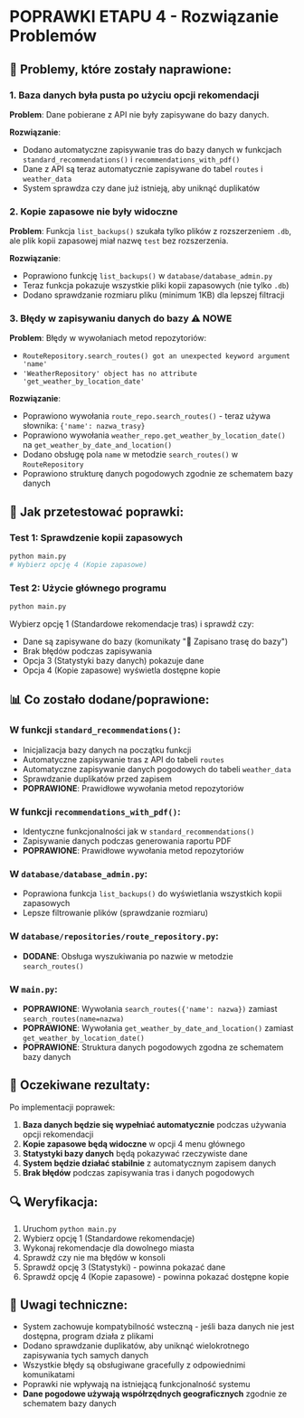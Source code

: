 # POPRAWKI ETAPU 4 - Rozwiązanie Problemów

## 🔧 Problemy, które zostały naprawione:

### 1. **Baza danych była pusta po użyciu opcji rekomendacji**
**Problem**: Dane pobierane z API nie były zapisywane do bazy danych.

**Rozwiązanie**: 
- Dodano automatyczne zapisywanie tras do bazy danych w funkcjach `standard_recommendations()` i `recommendations_with_pdf()`
- Dane z API są teraz automatycznie zapisywane do tabel `routes` i `weather_data`
- System sprawdza czy dane już istnieją, aby uniknąć duplikatów

### 2. **Kopie zapasowe nie były widoczne**
**Problem**: Funkcja `list_backups()` szukała tylko plików z rozszerzeniem `.db`, ale plik kopii zapasowej miał nazwę `test` bez rozszerzenia.

**Rozwiązanie**:
- Poprawiono funkcję `list_backups()` w `database/database_admin.py`
- Teraz funkcja pokazuje wszystkie pliki kopii zapasowych (nie tylko `.db`)
- Dodano sprawdzanie rozmiaru pliku (minimum 1KB) dla lepszej filtracji

### 3. **Błędy w zapisywaniu danych do bazy** ⚠️ **NOWE**
**Problem**: Błędy w wywołaniach metod repozytoriów:
- `RouteRepository.search_routes() got an unexpected keyword argument 'name'`
- `'WeatherRepository' object has no attribute 'get_weather_by_location_date'`

**Rozwiązanie**:
- Poprawiono wywołania `route_repo.search_routes()` - teraz używa słownika: `{'name': nazwa_trasy}`
- Poprawiono wywołania `weather_repo.get_weather_by_location_date()` na `get_weather_by_date_and_location()`
- Dodano obsługę pola `name` w metodzie `search_routes()` w `RouteRepository`
- Poprawiono strukturę danych pogodowych zgodnie ze schematem bazy danych

## 🚀 Jak przetestować poprawki:

### Test 1: Sprawdzenie kopii zapasowych
```bash
python main.py
# Wybierz opcję 4 (Kopie zapasowe)
```

### Test 2: Użycie głównego programu
```bash
python main.py
```
Wybierz opcję 1 (Standardowe rekomendacje tras) i sprawdź czy:
- Dane są zapisywane do bazy (komunikaty "💾 Zapisano trasę do bazy")
- Brak błędów podczas zapisywania
- Opcja 3 (Statystyki bazy danych) pokazuje dane
- Opcja 4 (Kopie zapasowe) wyświetla dostępne kopie

## 📊 Co zostało dodane/poprawione:

### W funkcji `standard_recommendations()`:
- Inicjalizacja bazy danych na początku funkcji
- Automatyczne zapisywanie tras z API do tabeli `routes`
- Automatyczne zapisywanie danych pogodowych do tabeli `weather_data`
- Sprawdzanie duplikatów przed zapisem
- **POPRAWIONE**: Prawidłowe wywołania metod repozytoriów

### W funkcji `recommendations_with_pdf()`:
- Identyczne funkcjonalności jak w `standard_recommendations()`
- Zapisywanie danych podczas generowania raportu PDF
- **POPRAWIONE**: Prawidłowe wywołania metod repozytoriów

### W `database/database_admin.py`:
- Poprawiona funkcja `list_backups()` do wyświetlania wszystkich kopii zapasowych
- Lepsze filtrowanie plików (sprawdzanie rozmiaru)

### W `database/repositories/route_repository.py`:
- **DODANE**: Obsługa wyszukiwania po nazwie w metodzie `search_routes()`

### W `main.py`:
- **POPRAWIONE**: Wywołania `search_routes({'name': nazwa})` zamiast `search_routes(name=nazwa)`
- **POPRAWIONE**: Wywołania `get_weather_by_date_and_location()` zamiast `get_weather_by_location_date()`
- **POPRAWIONE**: Struktura danych pogodowych zgodna ze schematem bazy danych

## 🎯 Oczekiwane rezultaty:

Po implementacji poprawek:

1. **Baza danych będzie się wypełniać automatycznie** podczas używania opcji rekomendacji
2. **Kopie zapasowe będą widoczne** w opcji 4 menu głównego
3. **Statystyki bazy danych** będą pokazywać rzeczywiste dane
4. **System będzie działać stabilnie** z automatycznym zapisem danych
5. **Brak błędów** podczas zapisywania tras i danych pogodowych

## 🔍 Weryfikacja:

1. Uruchom `python main.py`
2. Wybierz opcję 1 (Standardowe rekomendacje)
3. Wykonaj rekomendacje dla dowolnego miasta
4. Sprawdź czy nie ma błędów w konsoli
5. Sprawdź opcję 3 (Statystyki) - powinna pokazać dane
6. Sprawdź opcję 4 (Kopie zapasowe) - powinna pokazać dostępne kopie

## 📝 Uwagi techniczne:

- System zachowuje kompatybilność wsteczną - jeśli baza danych nie jest dostępna, program działa z plikami
- Dodano sprawdzanie duplikatów, aby uniknąć wielokrotnego zapisywania tych samych danych
- Wszystkie błędy są obsługiwane gracefully z odpowiednimi komunikatami
- Poprawki nie wpływają na istniejącą funkcjonalność systemu
- **Dane pogodowe używają współrzędnych geograficznych** zgodnie ze schematem bazy danych 